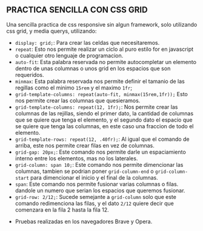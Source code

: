 ## PRACTICA SENCILLA CON CSS GRID
Una sencilla practica de css responsive sin algun framework, solo utilizando css grid, y media querys, utilizando:
* `display: grid;`: Para crear las celdas que necesitaremos.
* `repeat`: Esto nos permite realizar un ciclo al puro estilo for en javascript o cualquier otro lenguaje de programacion.
* `auto-fit`: Esta palabra reservada no permite autocompletar un elemento dentro de unas columnas o unos grid en los espacios que son requeridos.
* `minmax`: Esta palabra reservada nos permite definir el tamanio de las regillas como el minimo `15rem` y el maximo `1fr`;
* `grid-template-columns: repeat(auto-fit, minmax(15rem,1fr));` Esto nos permite crear las columnas que quesieramos.
* `grid-template-columns: repeat(12, 1fr);`: Nos permite crear las columnas de las rejillas, siendo el primer dato, la cantidad de columnas que se quiere que tenga el elemento, y el segundo dato el espacio que se quiere que tenga las columnas, en este caso una fraccion de todo el elemento.
* `grid-template-rows: repeat(12, .40fr);`: Al igual que el comando de arriba, este nos permite crear filas en vez de columnas.
* `grid-gap: 20px;`: Este comando nos permite darle un espaciamiento interno entre los elementos, mas no los laterales.
* `grid-column: span 10;`: Este comando nos permite dimencionar las columnas, tambien se podrian poner `grid-column-end` o `grid-column-start` para dimencionar el inicio y el final de la columnas.
* `span`: Este comando nos permite fusionar varias columnas o filas. dandole un numero que serian los espacios que queremos fusionar.  
* `grid-row: 2/12;`: Sucede semejante a `grid-column` solo que este comando redimenciona las filas, y el dato `2/12` quiere decir que comenzara en la fila 2 hasta la fila 12.



- Pruebas realizadas en los navegadores Brave y Opera.
